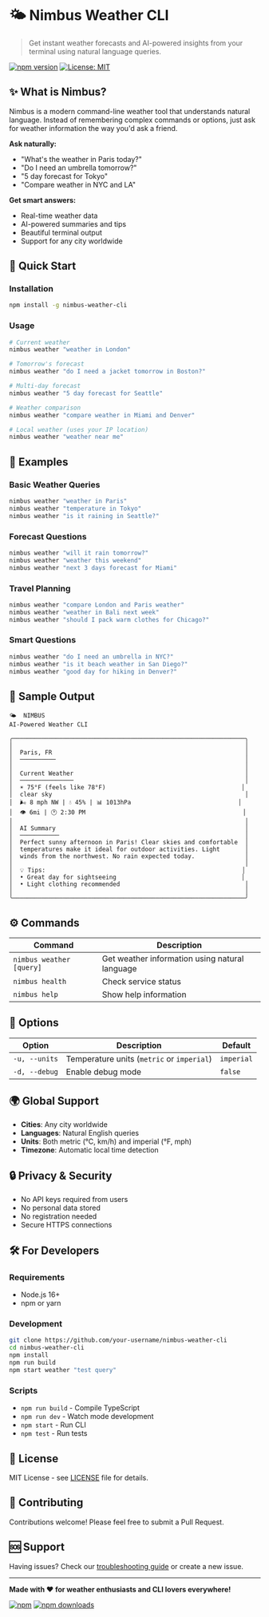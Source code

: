 # 🌤️ Nimbus Weather CLI

> Get instant weather forecasts and AI-powered insights from your terminal using natural language queries.

[![npm version](https://badge.fury.io/js/nimbus-weather-cli.svg)](https://badge.fury.io/js/nimbus-weather-cli)
[![License: MIT](https://img.shields.io/badge/License-MIT-yellow.svg)](https://opensource.org/licenses/MIT)

## ✨ What is Nimbus?

Nimbus is a modern command-line weather tool that understands natural language. Instead of remembering complex commands or options, just ask for weather information the way you'd ask a friend.

**Ask naturally:**

- "What's the weather in Paris today?"
- "Do I need an umbrella tomorrow?"
- "5 day forecast for Tokyo"
- "Compare weather in NYC and LA"

**Get smart answers:**

- Real-time weather data
- AI-powered summaries and tips
- Beautiful terminal output
- Support for any city worldwide

## 🚀 Quick Start

### Installation

```bash
npm install -g nimbus-weather-cli
```

### Usage

```bash
# Current weather
nimbus weather "weather in London"

# Tomorrow's forecast
nimbus weather "do I need a jacket tomorrow in Boston?"

# Multi-day forecast
nimbus weather "5 day forecast for Seattle"

# Weather comparison
nimbus weather "compare weather in Miami and Denver"

# Local weather (uses your IP location)
nimbus weather "weather near me"
```

## 📖 Examples

### Basic Weather Queries

```bash
nimbus weather "weather in Paris"
nimbus weather "temperature in Tokyo"
nimbus weather "is it raining in Seattle?"
```

### Forecast Questions

```bash
nimbus weather "will it rain tomorrow?"
nimbus weather "weather this weekend"
nimbus weather "next 3 days forecast for Miami"
```

### Travel Planning

```bash
nimbus weather "compare London and Paris weather"
nimbus weather "weather in Bali next week"
nimbus weather "should I pack warm clothes for Chicago?"
```

### Smart Questions

```bash
nimbus weather "do I need an umbrella in NYC?"
nimbus weather "is it beach weather in San Diego?"
nimbus weather "good day for hiking in Denver?"
```

## 🎨 Sample Output

```
🌤️  NIMBUS
AI-Powered Weather CLI

╭─────────────────────────────────────────────────────────────────╮
│                                                                 │
│  Paris, FR                                                      │
│  ──────────                                                     │
│                                                                 │
│  Current Weather                                                │
│  ───────────────                                                │
│  ☀️ 75°F (feels like 78°F)                                      │
│  clear sky                                                      │
│  🌬️ 8 mph NW | 💧 45% | 📊 1013hPa                              │
│  👁️ 6mi | 🕐 2:30 PM                                            │
│                                                                 │
│  AI Summary                                                     │
│  ───────────                                                    │
│  Perfect sunny afternoon in Paris! Clear skies and comfortable  │
│  temperatures make it ideal for outdoor activities. Light       │
│  winds from the northwest. No rain expected today.              │
│                                                                 │
│  💡 Tips:                                                       │
│  • Great day for sightseeing                                   │
│  • Light clothing recommended                                   │
│                                                                 │
╰─────────────────────────────────────────────────────────────────╯
```

## ⚙️ Commands

| Command                  | Description                                    |
| ------------------------ | ---------------------------------------------- |
| `nimbus weather [query]` | Get weather information using natural language |
| `nimbus health`          | Check service status                           |
| `nimbus help`            | Show help information                          |

## 🔧 Options

| Option        | Description                                | Default    |
| ------------- | ------------------------------------------ | ---------- |
| `-u, --units` | Temperature units (`metric` or `imperial`) | `imperial` |
| `-d, --debug` | Enable debug mode                          | `false`    |

## 🌍 Global Support

- **Cities**: Any city worldwide
- **Languages**: Natural English queries
- **Units**: Both metric (°C, km/h) and imperial (°F, mph)
- **Timezone**: Automatic local time detection

## 🔒 Privacy & Security

- No API keys required from users
- No personal data stored
- No registration needed
- Secure HTTPS connections

## 🛠️ For Developers

### Requirements

- Node.js 16+
- npm or yarn

### Development

```bash
git clone https://github.com/your-username/nimbus-weather-cli
cd nimbus-weather-cli
npm install
npm run build
npm start weather "test query"
```

### Scripts

- `npm run build` - Compile TypeScript
- `npm run dev` - Watch mode development
- `npm start` - Run CLI
- `npm test` - Run tests

## 📝 License

MIT License - see [LICENSE](LICENSE) file for details.

## 🤝 Contributing

Contributions welcome! Please feel free to submit a Pull Request.

## 🆘 Support

Having issues? Check our [troubleshooting guide](https://github.com/your-username/nimbus-weather-cli/issues) or create a new issue.

---

**Made with ❤️ for weather enthusiasts and CLI lovers everywhere!**

[![npm](https://img.shields.io/npm/v/nimbus-weather-cli.svg)](https://www.npmjs.com/package/nimbus-weather-cli)
[![npm downloads](https://img.shields.io/npm/dm/nimbus-weather-cli.svg)](https://www.npmjs.com/package/nimbus-weather-cli)
